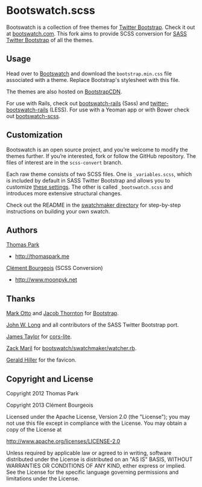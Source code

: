 Bootswatch.scss
===============

Bootswatch is a collection of free themes for [Twitter Bootstrap](http://twitter.github.com/bootstrap/). Check it out at [bootswatch.com](http://bootswatch.com).
This fork aims to provide SCSS conversion for [SASS Twitter Bootstrap](https://github.com/jlong/sass-twitter-bootstrap) of all the themes.

Usage
-----
Head over to [Bootswatch](http://bootswatch.com) and download the `bootstrap.min.css` file associated with a theme. Replace Bootstrap's stylesheet with this file.

The themes are also hosted on [BootstrapCDN](http://www.bootstrapcdn.com/).

For use with Rails, check out [bootswatch-rails](https://github.com/maxim/bootswatch-rails) (Sass) and [twitter-bootswatch-rails](https://github.com/scottvrosenthal/twitter-bootswatch-rails) (LESS). For use with a Yeoman app or with Bower check out [bootswatch-scss](https://github.com/nrub/bootswatch-scss).

Customization
------
Bootswatch is an open source project, and you’re welcome to modify the themes further. If you’re interested, fork or follow the GitHub repository. The files of interest are in the `scss-convert` branch.

Each raw theme consists of two SCSS files. One is `_variables.scss`, which is included by default in SASS Twitter Bootstrap and allows you to customize [these settings](http://twitter.github.io/bootstrap/customize.html#variables). The other is called `_bootswatch.scss` and introduces more extensive structural changes.

Check out the README in the [swatchmaker directory](https://github.com/thomaspark/bootswatch/tree/master/swatchmaker) for step-by-step instructions on building your own swatch.

Authors
-------
[Thomas Park](http://github.com/thomaspark)

+ http://thomaspark.me

[Clément Bourgeois](http://github.com/moonpyk) (SCSS Conversion)

+ http://www.moonpyk.net

Thanks
------
[Mark Otto](http://github.com/markdotto) and [Jacob Thornton](http://github.com/fat) for [Bootstrap](https://github.com/twitter/bootstrap).

[John W. Long](https://github.com/jlong) and all contributors of the SASS Twitter Bootstrap port.

[James Taylor](http://github.com/jostylr) for [cors-lite](https://github.com/jostylr/cors-lite).

[Zack Maril](http://github.com/zmaril) for [bootswatch/swatchmaker/watcher.rb](https://github.com/thomaspark/bootswatch/blob/master/swatchmaker/watcher.rb).

[Gerald Hiller](https://twitter.com/geraldhiller) for the favicon.


Copyright and License
----
Copyright 2012 Thomas Park

Copyright 2013 Clément Bourgeois

Licensed under the Apache License, Version 2.0 (the "License"); you may not use this file except in compliance with the License. You may obtain a copy of the License at

http://www.apache.org/licenses/LICENSE-2.0

Unless required by applicable law or agreed to in writing, software distributed under the License is distributed on an "AS IS" BASIS, WITHOUT WARRANTIES OR CONDITIONS OF ANY KIND, either express or implied. See the License for the specific language governing permissions and limitations under the License.
